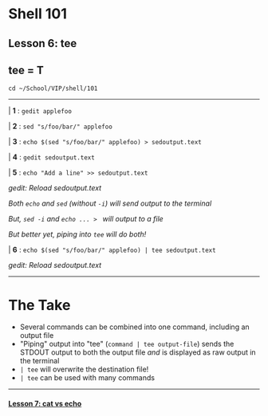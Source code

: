 # Shell 101
## Lesson 6: tee
## tee = T

`cd ~/School/VIP/shell/101`

___

| **1** : `gedit applefoo`

| **2** : `sed "s/foo/bar/" applefoo`

| **3** : `echo $(sed "s/foo/bar/" applefoo) > sedoutput.text`

| **4** : `gedit sedoutput.text`

| **5** : `echo "Add a line" >> sedoutput.text`

*gedit: Reload sedoutput.text*

*Both `echo` and `sed` (without `-i`) will send output to the terminal*

*But, `sed -i` and `echo ... > ` will output to a file*

*But better yet, piping into `tee` will do both!*

| **6** : `echo $(sed "s/foo/bar/" applefoo) | tee sedoutput.text`

*gedit: Reload sedoutput.text*

___

# The Take

- Several commands can be combined into one command, including an output file
- "Piping" output into "tee" (`command | tee output-file`) sends the STDOUT output to both the output file *and* is displayed as raw output in the terminal
- `| tee` will overwrite the destination file!
- `| tee` can be used with many commands

___

#### [Lesson 7: cat vs echo](https://github.com/inkVerb/vip/blob/master/101-shell/Lesson-07.md)
